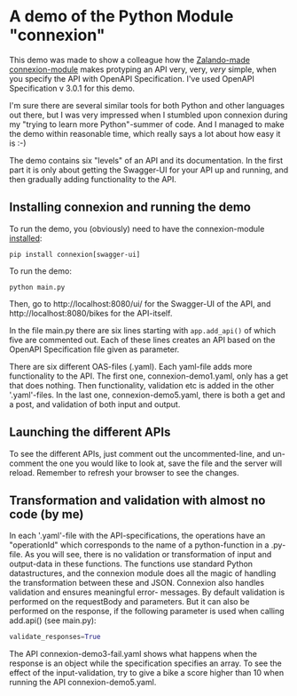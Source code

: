 # A demo of the Python Module "connexion"
This demo was made to show a colleague how the
[Zalando-made connexion-module](https://connexion.readthedocs.io/en/latest/) makes protyping an API very, very,
_very_ simple, when you specify the API with OpenAPI Specification. I've used OpenAPI Specification v 3.0.1 for this
demo.

I'm sure there are several similar tools for both Python and other languages out there, but I was very
impressed when I stumbled upon connexion during my "trying to learn more Python"-summer of code. And I managed to make
the demo within reasonable time, which really says a lot about how easy it is :-)

The demo contains six "levels" of an API and its documentation. In the first part it is only about getting the
Swagger-UI for your API up and running, and then gradually adding functionality to the API.

## Installing connexion and running the demo

To run the demo, you (obviously) need to have the connexion-module
[installed](https://connexion.readthedocs.io/en/latest/quickstart.html#installing-it):

```commandline
pip install connexion[swagger-ui]
```

To run the demo:
```commandline
python main.py
```
Then, go to http://localhost:8080/ui/ for the Swagger-UI of the API, and http://localhost:8080/bikes for the API-itself. 

In the file main.py there are six lines starting with ```app.add_api()``` of which five are commented out. Each of these
lines creates an API based on the OpenAPI Specification file given as parameter. 

There are six different OAS-files (.yaml). Each yaml-file adds more functionality to
the API. The first one, connexion-demo1.yaml, only has a get that does nothing. Then functionality, validation etc is
added in the other '.yaml'-files. In the last one, connexion-demo5.yaml, there is both a get and a post, and validation
of both input and output.

## Launching the different APIs
To see the different APIs, just comment out the uncommented-line, and un-comment the one you would like to look at, save
the file and the server will reload. Remember to refresh your browser to see the changes.

## Transformation and validation with almost no code (by me) 

In each '.yaml'-file with the API-specifications, the operations have an "operationId" which corresponds to the name of 
a python-function in a .py-file. As you will see, there is no validation or transformation of input and output-data in
these functions. The functions use standard Python datastructures, and the connexion module does all the magic of
handling the transformation between these and JSON. Connexion also handles validation and ensures meaningful error-
messages. By default validation is performed on the requestBody and parameters. But it can also be performed on the
response, if the following parameter is used when calling add.api() (see main.py):
```python
validate_responses=True
```
The API connexion-demo3-fail.yaml shows what happens when the response is an object while the specification specifies
an array. To see the effect of the input-validation, try to give a bike a score higher than 10 when running the API
connexion-demo5.yaml.